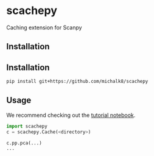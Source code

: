 # scachepy
Caching extension for Scanpy

## Installation

## Installation
```bash
pip install git+https://github.com/michalk8/scachepy
```

## Usage
We recommend checking out the [tutorial notebook](./notebooks/scachepy_tutorial.ipynb).
```python
import scachepy
c = scachepy.Cache(<directory>)

c.pp.pca(...)
...
```
